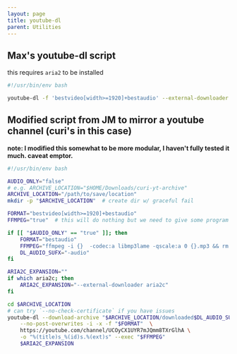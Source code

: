 ```yaml
---
layout: page
title: youtube-dl
parent: Utilities
---
```


## Max's youtube-dl script

this requires `aria2` to be installed

```bash
#!/usr/bin/env bash

youtube-dl -f 'bestvideo[width>=1920]+bestaudio' --external-downloader aria2c $1
```

## Modified script from JM to mirror a youtube channel (curi's in this case)

**note: I modified this somewhat to be more modular, I haven't fully tested it much. caveat emptor.**

```bash
#!/usr/bin/env bash

AUDIO_ONLY="false"
# e.g. ARCHIVE_LOCATION="$HOME/Downloads/curi-yt-archive"
ARCHIVE_LOCATION="/path/to/save/location"
mkdir -p "$ARCHIVE_LOCATION"  # create dir w/ graceful fail

FORMAT="bestvideo[width>=1920]+bestaudio"
FFMPEG="true"  # this will do nothing but we need to give some program to --exec to run

if [[ "$AUDIO_ONLY" == "true" ]]; then
    FORMAT="bestaudio"
    FFMPEG="ffmpeg -i {}  -codec:a libmp3lame -qscale:a 0 {}.mp3 && rm {} "
    DL_AUDIO_SUFX="-audio"
fi

ARIA2C_EXPANSION=""
if which aria2c; then
    ARIA2C_EXPANSION="--external-downloader aria2c"
fi

cd $ARCHIVE_LOCATION
# can try `--no-check-certificate` if you have issues
youtube-dl --download-archive "$ARCHIVE_LOCATION/downloaded$DL_AUDIO_SUFX.txt" \
    --no-post-overwrites -i -x -f "$FORMAT"  \
    https://youtube.com/channel/UCOyCX1UYR7mJQmm8TXrGlhA \
    -o "%(title)s_%(id)s.%(ext)s" --exec "$FFMPEG"
    $ARIA2C_EXPANSION
```
